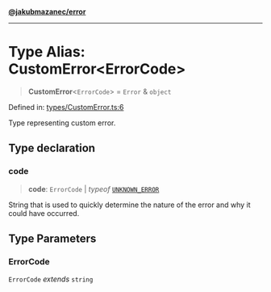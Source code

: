 [**@jakubmazanec/error**](../README.md)

---

# Type Alias: CustomError\<ErrorCode\>

> **CustomError**\<`ErrorCode`\> = `Error` & `object`

Defined in:
[types/CustomError.ts:6](https://github.com/jakubmazanec/tools/blob/a9ba87d349a220bbed24d161794f90a6ba6009e5/packages/error/source/types/CustomError.ts#L6)

Type representing custom error.

## Type declaration

### code

> **code**: `ErrorCode` \| _typeof_ [`UNKNOWN_ERROR`](../variables/UNKNOWN_ERROR.md)

String that is used to quickly determine the nature of the error and why it could have occurred.

## Type Parameters

### ErrorCode

`ErrorCode` _extends_ `string`
